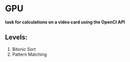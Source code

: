 # GPU

**task for calculations on a video card using the OpenCl API**

## Levels:

1. Bitonic Sort
2. Pattern Matching